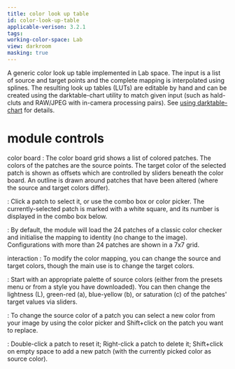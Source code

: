 ```yaml
---
title: color look up table
id: color-look-up-table
applicable-verison: 3.2.1
tags: 
working-color-space: Lab 
view: darkroom
masking: true
---
```


A generic color look up table implemented in Lab space. The input is a list of source and target points and the complete mapping is interpolated using splines. The resulting look up tables (LUTs) are editable by hand and can be created using the darktable-chart utility to match given input (such as hald-cluts and RAW/JPEG with in-camera processing pairs). See [using darktable-chart](../../special-topics/darktable-chart/_index.md) for details.

# module controls

color board
: The color board grid shows a list of colored patches. The colors of the patches are the source points. The target color of the selected patch is shown as offsets which are controlled by sliders beneath the color board. An outline is drawn around patches that have been altered (where the source and target colors differ). 

: Click a patch to select it, or use the combo box or color picker. The currently-selected patch is marked with a white square, and its number is displayed in the combo box below.

: By default, the module will load the 24 patches of a classic color checker and initialise the mapping to identity (no change to the image). Configurations with more than 24 patches are shown in a 7x7 grid.

interaction
: To modify the color mapping, you can change the source and target colors, though the main use is to change the target colors.

: Start with an appropriate palette of source colors (either from the presets menu or from a style you have downloaded). You can then change the lightness (L), green-red (a), blue-yellow (b), or saturation \(c\) of the patches' target values via sliders.

: To change the source color of a patch you can select a new color from your image by using the color picker and Shift+click on the patch you want to replace.

: Double-click a patch to reset it; Right-click a patch to delete it; Shift+click on empty space to add a new patch (with the currently picked color as source color).
